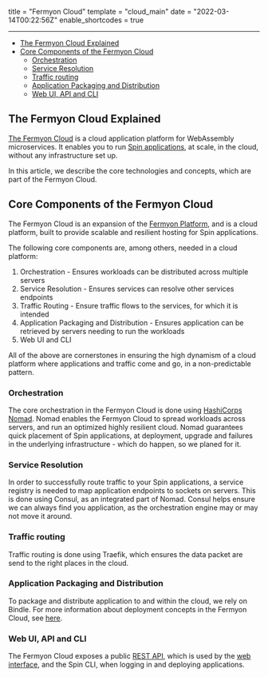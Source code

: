 title = "Fermyon Cloud"
template = "cloud_main"
date = "2022-03-14T00:22:56Z"
enable_shortcodes = true

---

* [The Fermyon Cloud Explained](#the-fermyon-cloud-explained)
* [Core Components of the Fermyon Cloud](#core-components-of-the-fermyon-cloud)
  * [Orchestration](#orchestration)
  * [Service Resolution](#service-resolution)
  * [Traffic routing](#traffic-routing)
  * [Application Packaging and Distribution](#application-packaging-and-distribution)
  * [Web UI, API and CLI](#web-ui-api-and-cli)

## The Fermyon Cloud Explained

[The Fermyon Cloud](https://cloud.fermyon.com) is a cloud application platform for WebAssembly microservices. It enables you to run [Spin applications](/spin), at scale, in the cloud, without any infrastructure set up.

In this article, we describe the core technologies and concepts, which are part of the Fermyon Cloud.

## Core Components of the Fermyon Cloud

The Fermyon Cloud is an expansion of the [Fermyon Platform](https://github.com/fermyon/installer), and is a cloud platform, built to provide scalable and resilient hosting for Spin applications. 

The following core components are, among others, needed in a cloud platform:

1. Orchestration - Ensures workloads can be distributed across multiple servers
2. Service Resolution - Ensures services can resolve other services endpoints
3. Traffic Routing - Ensure traffic flows to the services, for which it is intended
4. Application Packaging and Distribution - Ensures application can be retrieved by servers needing to run the workloads
5. Web UI and CLI

All of the above are cornerstones in ensuring the high dynamism of a cloud platform where applications and traffic come and go, in a non-predictable pattern.

### Orchestration

The core orchestration in the Fermyon Cloud is done using [HashiCorps Nomad](https://www.hahshicorp.com/nomad). Nomad enables the Fermyon Cloud to spread workloads across servers, and run an optimized highly resilient cloud. Nomad guarantees quick placement of Spin applications, at deployment, upgrade and failures in the underlying infrastructure - which do happen, so we planed for it.

### Service Resolution

In order to successfully route traffic to your Spin applications, a service registry is needed to map application endpoints to sockets on servers. This is done using Consul, as an integrated part of Nomad. Consul helps ensure we can always find you application, as the orchestration engine may or may not move it around.

### Traffic routing

Traffic routing is done using Traefik, which ensures the data packet are send to the right places in the cloud.

### Application Packaging and Distribution

To package and distribute application to and within the cloud, we rely on Bindle. For more information about deployment concepts in the Fermyon Cloud, see [here](deployment-concept).

### Web UI, API and CLI

The Fermyon Cloud exposes a public [REST API](rest-api.md), which is used by the [web interface](https://cloud.fermyon.com), and the Spin CLI, when logging in and deploying applications.
